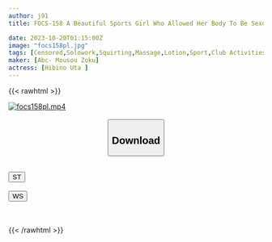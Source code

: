 ```yaml
---
author: j91
title: FOCS-158 A Beautiful Sports Girl Who Allowed Her Body To Be Sexually Harassed By A Big-cock Chiropractor. Uta Hibino Has Serious Orgasms And Massive Squirting Sex.

date: 2023-10-20T01:15:00Z
image: "focs158pl.jpg"
tags: [Censored,Solowork,Squirting,Massage,Lotion,Sport,Club Activities - Manager	]
maker: [Abc- Mousou Zoku]
actress: [Hibino Uta ]
---
```



{{< rawhtml >}}

<div class="video" data-videoid="6oezZ4JbV3H9wDq">
    <a href="javascript:;">
        <img src="https://my.j91.asia/posts/focs158pl/focs158pl.jpg" width="WIDTH" height="HEIGHT" alt="focs158pl.mp4" loading="lazy">
    </a>
</div>

<script type="text/javascript" src="https://j91.asia/asset/on-demand-st.js"></script>

<br>
  <link rel="stylesheet" href="https://j91.asia/asset/bs5.css">
  
  <center>
  <button class="btn btn-primary" type="button" data-bs-toggle="collapse" data-bs-target=".multi-collapse" aria-expanded="false" aria-controls="multiCollapseExample1 multiCollapseExample2"><h2>Download</h2></button></center>
</p>
<div class="row">
  <div class="col">
    <div class="collapse multi-collapse" id="multiCollapseExample1">
      <div class="card card-body">
	      	      <br>
<div class="buttons">  
<a href="https://streamtape.to/v/6oezZ4JbV3H9wDq"><button class="btn-hover color-3"><i class="fa fa-download"></i> ST</button></a></div>
    </div>
  </div>
</div>
  <div class="col">
    <div class="collapse multi-collapse" id="multiCollapseExample2">
      <div class="card card-body">
	      <br>
<div class="buttons">
    <a href="https://wolfstream.tv/ljzrrcxodey3"><button class="btn-hover color-9"><i class="fa fa-download"></i> WS</button></a></div>
<br><br>
      </div>
    </div>
  </div>
</div>

{{< /rawhtml >}}
